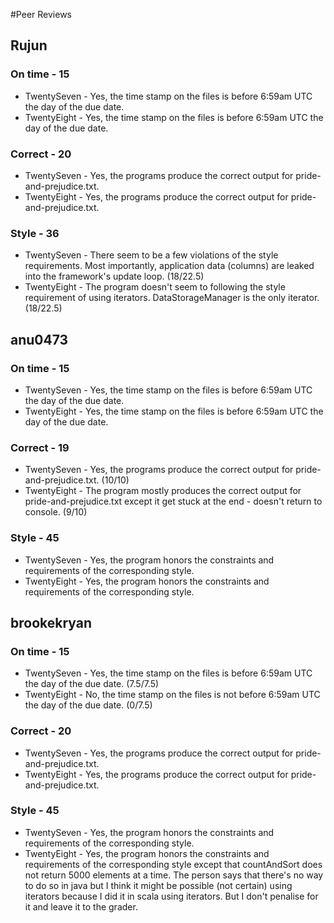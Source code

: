 #Peer Reviews
## Rujun
### On time - 15
- TwentySeven - Yes, the time stamp on the files is before 6:59am UTC the day of the due date.
- TwentyEight - Yes, the time stamp on the files is before 6:59am UTC the day of the due date.
### Correct - 20
- TwentySeven - Yes, the programs produce the correct output for pride-and-prejudice.txt. 
- TwentyEight - Yes, the programs produce the correct output for pride-and-prejudice.txt.
### Style - 36
- TwentySeven - There seem to be a few violations of the style requirements. Most importantly, application data (columns) are leaked into the framework's update loop. (18/22.5)
- TwentyEight - The program doesn't seem to following the style requirement of using iterators. DataStorageManager is the only iterator. (18/22.5)


## anu0473
### On time - 15
- TwentySeven - Yes, the time stamp on the files is before 6:59am UTC the day of the due date.
- TwentyEight - Yes, the time stamp on the files is before 6:59am UTC the day of the due date.
### Correct - 19
- TwentySeven - Yes, the programs produce the correct output for pride-and-prejudice.txt. (10/10)
- TwentyEight - The program mostly produces the correct output for pride-and-prejudice.txt except it get stuck at the end - doesn't return to console. (9/10)
### Style - 45
- TwentySeven - Yes, the program honors the constraints and requirements of the corresponding style.
- TwentyEight - Yes, the program honors the constraints and requirements of the corresponding style.

## brookekryan
### On time - 15
- TwentySeven - Yes, the time stamp on the files is before 6:59am UTC the day of the due date. (7.5/7.5)
- TwentyEight - No, the time stamp on the files is not before 6:59am UTC the day of the due date. (0/7.5)
### Correct - 20
- TwentySeven - Yes, the programs produce the correct output for pride-and-prejudice.txt. 
- TwentyEight - Yes, the programs produce the correct output for pride-and-prejudice.txt.
### Style - 45
- TwentySeven - Yes, the program honors the constraints and requirements of the corresponding style.
- TwentyEight - Yes, the program honors the constraints and requirements of the corresponding style except that countAndSort does not return 5000 elements at a time. The person says that there's no way to do so in java but I think it might be possible (not certain) using iterators because I did it in scala using iterators. But I don't penalise for it and leave it to the grader. 
